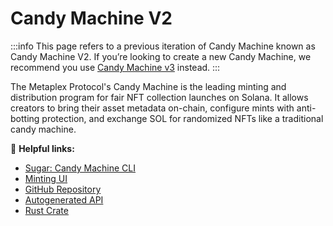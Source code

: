 # Candy Machine V2

:::info
This page refers to a previous iteration of Candy Machine known as Candy Machine V2. If you’re looking to create a new Candy Machine, we recommend you use [Candy Machine v3](/programs/candy-machine) instead.
:::

The Metaplex Protocol's Candy Machine is the leading minting and distribution program for fair NFT collection launches on Solana. It allows creators to bring their asset metadata on-chain, configure mints with anti-botting protection, and exchange SOL for randomized NFTs like a traditional candy machine.

🔗 **Helpful links:**

- [Sugar: Candy Machine CLI](/developer-tools/sugar/)
- [Minting UI](/guides/candy-machine-ui)
- [GitHub Repository](https://github.com/metaplex-foundation/metaplex-program-library/tree/master/candy-machine)
- [Autogenerated API](https://www.npmjs.com/package/@metaplex-foundation/mpl-candy-machine)
- [Rust Crate](https://crates.io/crates/mpl-candy-machine)

